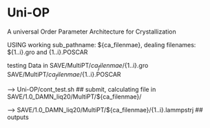 # Uni-OP
A universal Order Parameter Architecture for Crystallization

 USING   working sub_pathname: ${ca_filenmae}, dealing filenames: ${1..i}.gro and {1..i}.POSCAR
 
 testing Data in SAVE/MultiPT/${ca_filenmae}/${1..i}.gro   SAVE/MultiPT/${ca_filenmae}/${1..i}.POSCAR
 
--> Uni-OP/cont_test.sh ## submit,      calculating file in SAVE/1.0_DAMN_liq20/MultiPT/${ca_filenmae}/

--> SAVE/1.0_DAMN_liq20/MultiPT/${ca_filenmae}/{1..i}.lammpstrj ## outputs
